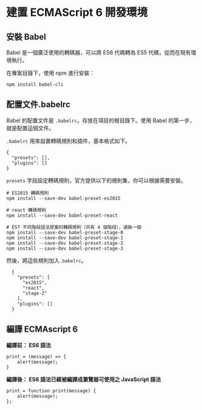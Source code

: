 # 建置 ECMAScript 6 開發環境

## 安裝 Babel

Babel 是一個廣泛使用的轉碼器，可以將 ES6 代碼轉為 ES5 代碼，從而在現有環境執行。

在專案目錄下，使用 npm 進行安裝：
```
npm install babel-cli
```

## 配置文件.babelrc

Babel 的配置文件是 `.babelrc`，存放在項目的根目錄下。使用 Babel 的第一步，就是配置這個文件。

`.babelrc` 用來設置轉碼規則和插件，基本格式如下。
```
{
  "presets": [],
  "plugins": []
}
```

`presets` 字段設定轉碼規則，官方提供以下的規則集，你可以根據需要安裝。
```
# ES2015 轉碼規則
npm install --save-dev babel-preset-es2015

# react 轉碼規則
npm install --save-dev babel-preset-react

# ES7 不同階段語法提案的轉碼規則（共有 4 個階段），選裝一個
npm install --save-dev babel-preset-stage-0
npm install --save-dev babel-preset-stage-1
npm install --save-dev babel-preset-stage-2
npm install --save-dev babel-preset-stage-3
```

然後，將這些規則加入`.babelrc`。

```
  {
    "presets": [
      "es2015",
      "react",
      "stage-2"
    ],
    "plugins": []
  }
```

## 編譯 ECMAscript 6

**編譯前： ES6 語法**
```
print = (message) => {
    alert(message);
}
```


**編譯後： ES6 語法已經被編譯成瀏覽器可使用之 JavaScript 語法**
```
print = function print(message) {
    alert(message);
};
```

